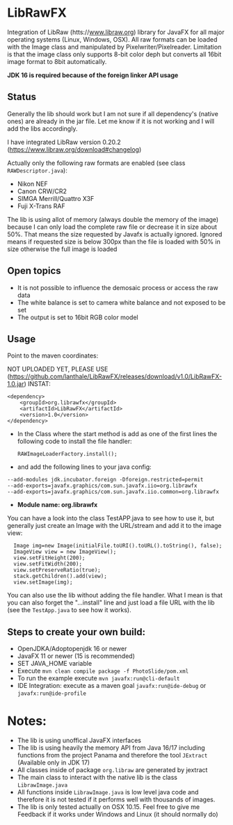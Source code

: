 # LibRawFX
Integration of LibRaw (htts://www.libraw.org) library for JavaFX for all major operating systems (Linux, Windows, OSX). 
All raw formats can be loaded with the Image class and manipulated by Pixelwriter/Pixelreader. Limitation is that the image class only supports 8-bit color deph but converts all 16bit image format to 8bit automatically.

**JDK 16 is required because of the foreign linker API usage**

## Status
Generally the lib should work but I am not sure if all dependency's (native ones) are already in the jar file. Let me know if it is not working and I will add the libs accordingly. 

I have integrated LibRaw version 0.20.2 (https://www.libraw.org/download#changelog)

Actually only the following raw formats are enabled (see class `RAWDescriptor.java`):
- Nikon NEF
- Canon CRW/CR2
- SIMGA Merrill/Quattro X3F
- Fuji X-Trans RAF

The lib is using allot of memory (always double the memory of the image) because I can only load the complete raw file or decrease it in size about 50%. That means the size
requested by Javafx is actually ignored. Ignored means if requested size is below 300px than the file is loaded with 50% in size otherwise the full image is loaded

## Open topics
- It is not possible to influence the demosaic process or access the raw data
- The white balance is set to camera white balance and not exposed to be set
- The output is set to 16bit RGB color model

## Usage
Point to the maven coordinates:

NOT UPLOADED YET, PLEASE USE (https://github.com/lanthale/LibRawFX/releases/download/v1.0/LibRawFX-1.0.jar) INSTAT:

```
<dependency>  
    <groupId>org.librawfx</groupId>    
    <artifactId>LibRawFX</artifactId>  
    <version>1.0</version>  
</dependency>  
```  

- In the Class where the start method is add as one of the first lines the following code to install the file handler:

     `RAWImageLoaderFactory.install();`  

- and add the following lines to your java config:
```
--add-modules jdk.incubator.foreign -Dforeign.restricted=permit  
--add-exports=javafx.graphics/com.sun.javafx.iio=org.librawfx 
--add-exports=javafx.graphics/com.sun.javafx.iio.common=org.librawfx
```

- **Module name: org.librawfx**


You can have a look into the class TestAPP.java to see how to use it, but generally just create an Image with the URL/stream and add it to the image view:

```
  Image img=new Image(initialFile.toURI().toURL().toString(), false);  
  ImageView view = new ImageView();  
  view.setFitHeight(200);  
  view.setFitWidth(200);  
  view.setPreserveRatio(true);  
  stack.getChildren().add(view);  
  view.setImage(img);
```  

You can also use the lib without adding the file handler. What I mean is that you can also forget the "...install" line and just load a file URL with the lib (see the `TestApp.java` to see how it works).

## Steps to create your own build:
- OpenJDKA/Adoptopenjdk 16 or newer
- JavaFX 11 or newer (15 is recommended)
- SET JAVA_HOME variable
- Execute `mvn clean compile package -f PhotoSlide/pom.xml`
- To run the example execute `mvn javafx:run@cli-default`
- IDE Integration: execute as a maven goal `javafx:run@ide-debug` or `javafx:run@ide-profile`

# Notes:
- The lib is using unoffical JavaFX interfaces
- The lib is using heavily the memory API from Java 16/17 including functions from the project Panama and therefore the tool `JExtract` (Available only in JDK 17)
- All classes inside of package `org.libraw` are generated by jextract
- The main class to interact with the native lib is the class `LibrawImage.java`
- All functions inside `LibrawImage.java` is low level java code and therefore it is not tested if it performs well with thousands of images.
- The lib is only tested actually on OSX 10.15. Feel free to give me Feedback if it works under Windows and Linux (it should normally do)
     
